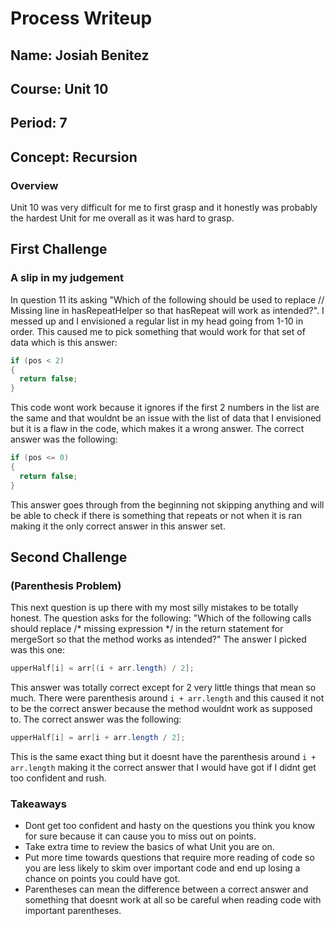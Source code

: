 # Process Writeup

## Name: Josiah Benitez
## Course: Unit 10
## Period: 7
## Concept: Recursion

### Overview
Unit 10 was very difficult for me to first grasp and it honestly was probably the hardest Unit for me overall as it was hard to grasp.

## First Challenge
### A slip in my judgement

In question 11 its asking "Which of the following should be used to replace // Missing line in hasRepeatHelper so that hasRepeat will work as intended?". I messed up and I envisioned a regular list in my head going from 1-10 in order. This caused me to pick something that would work for that set of data which is this answer:
```java
if (pos < 2)
{
  return false;
}
```

This code wont work because it ignores if the first 2 numbers in the list are the same and that wouldnt be an issue with the list of data that I envisioned but it is a flaw in the code, which makes it a wrong answer. The correct answer was the following:


```java
if (pos <= 0)
{
  return false;
}
```

This answer goes through from the beginning not skipping anything and will be able to check if there is something that repeats or not when it is ran making it the only correct answer in this answer set.


## Second Challenge
### (Parenthesis Problem)

This next question is up there with my most silly mistakes to be totally honest. The question asks for the following: "Which of the following calls should replace /* missing expression */ in the return statement for mergeSort so that the method works as intended?" The answer I picked was this one:

```java
upperHalf[i] = arr[(i + arr.length) / 2];
```

This answer was totally correct except for 2 very little things that mean so much. There were parenthesis around `i + arr.length` and this caused it not to be the correct answer because the method wouldnt work as supposed to. The correct answer was the following:

```java
upperHalf[i] = arr[i + arr.length / 2];
```

This is the same exact thing but it doesnt have the parenthesis around `i + arr.length` making it the correct answer that I would have got if I didnt get too confident and rush.
### Takeaways

* Dont get too confident and hasty on the questions you think you know for sure because it can cause you to miss out on points.
* Take extra time to review the basics of what Unit you are on.
* Put more time towards questions that require more reading of code so you are less likely to skim over important code and end up losing a chance on points you could have got.
* Parentheses can mean the difference between a correct answer and something that doesnt work at all so be careful when reading code with important parentheses.
  
  
